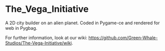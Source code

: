 # The_Vega_Initiative

A 2D city builder on an alien planet. Coded in Pygame-ce and rendered for web in Pygbag.

For further information, look at our wiki: https://github.com/Green-Whale-Studios/The-Vega-Initiative/wiki.

